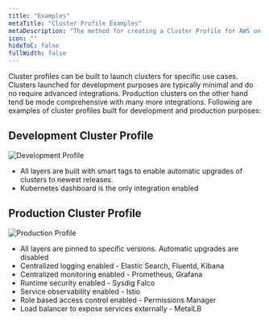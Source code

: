 ```yaml
---
title: "Examples"
metaTitle: "Cluster Profile Examples"
metaDescription: "The method for creating a Cluster Profile for AWS on Spectro Cloud"
icon: ""
hideToC: false
fullWidth: false
---
```


Cluster profiles can be built to launch clusters for specific use cases. Clusters launched for development purposes are typically minimal and do no require advanced integrations. Production clusters on the other hand tend be mode comprehensive with many more integrations. Following are examples of cluster profiles built for development and production purposes:


## Development Cluster Profile

![Development Profile](/dev_profile.png)

* All layers are built with smart tags to enable automatic upgrades of clusters to newest releases.
* Kubernetes dashboard is the only integration enabled

## Production Cluster Profile

![Production Profile](/prod_profile.png)

* All layers are pinned to specific versions. Automatic upgrades are disabled
* Centralized logging enabled - Elastic Search, Fluentd, Kibana
* Centralized monitoring enabled - Prometheus, Grafana
* Runtime security enabled - Sysdig Falco
* Service observability enabled -  Istio
* Role based access control enabled - Permissions Manager
* Load balancer to expose services externally - MetalLB 
